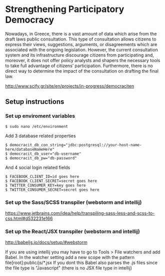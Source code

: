 # Strengthening Participatory Democracy

Nowadays, in Greece, there is a vast amount of data which arise from the draft laws public consultation. This type of consultation allows citizens to express their views, suggestions, arguments, or disagreements which are associated with the ongoing legislation. However, the current consultation system and its infrastructure discourage citizens from participating and, moreover, it does not offer policy analysts and shapers the necessary tools to take full advantage of citizens’ participation. Furthermore, there is no direct way to determine the impact of the consultation on drafting the final law.

http://www.scify.gr/site/en/projects/in-progress/democraciten

## Setup instructions


### Set up enviroment variables
```
$ sudo nano /etc/environment
```

Add 3 database related properties
```
$ democracit_db_con_string="jdbc:postgresql://your-host-name-here/databaseNameHere"
$ democracit_db_user="db-username"
$ democracit_db_pw="db-password"
```

And 4 social login related fields

```
$ FACEBOOK_CLIENT_ID=id goes here
$ FACEBOOK_CLIENT_SECRET=secret goes here
$ TWITTER_CONSUMER_KEY=key goes here
$ TWITTER_CONSUMER_SECRET=secret goes here
```

### Set up the Sass/SCSS transpiler (webstorm and intellij)

https://www.jetbrains.com/idea/help/transpiling-sass-less-and-scss-to-css.html#d532231e166


### Set up the React/JSX transpiler (webstorm and intellij)
http://babeljs.io/docs/setup/#webstorm

If you are using intellij you may have to go to  Tools > File watchers and add Babel. In the watcher setting add a new scope with the pattern
file[root]:public/js/*.jsx
If you dont this Babel also parses the .js files since the file type is "Javascript" (there is no JSX file type in intellij)
